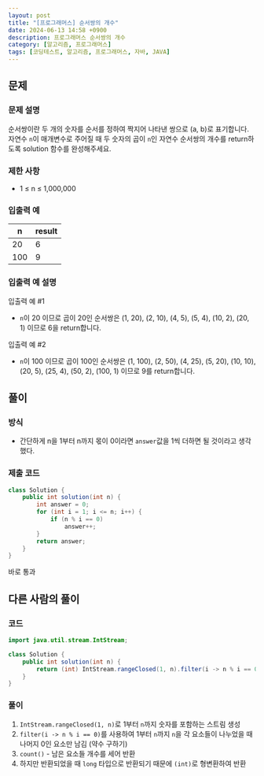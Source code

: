 ```yaml
---
layout: post
title: "[프로그래머스] 순서쌍의 개수"
date: 2024-06-13 14:58 +0900
description: 프로그래머스 순서쌍의 개수
category: [알고리즘, 프로그래머스]
tags: [코딩테스트, 알고리즘, 프로그래머스, 자바, JAVA]
---
```

## 문제
### 문제 설명
순서쌍이란 두 개의 숫자를 순서를 정하여 짝지어 나타낸 쌍으로 (a, b)로 표기합니다. 자연수 `n`이 매개변수로 주어질 때 두 숫자의 곱이 `n`인 자연수 순서쌍의 개수를 return하도록 solution 함수를 완성해주세요.

### 제한 사항
-   1 ≤ n ≤ 1,000,000

### 입출력 예

| n   | result |
|-----|--------|
| 20  | 6      |
| 100 | 9      |

### 입출력 예 설명

입출력 예 #1
-   `n`이 20 이므로 곱이 20인 순서쌍은 (1, 20), (2, 10), (4, 5), (5, 4), (10, 2), (20, 1) 이므로 6을 return합니다.

입출력 예 #2

-   `n`이 100 이므로 곱이 100인 순서쌍은 (1, 100), (2, 50), (4, 25), (5, 20), (10, 10), (20, 5), (25, 4), (50, 2), (100, 1) 이므로 9를 return합니다.

## 풀이
### 방식
- 간단하게 n을 1부터 n까지 몫이 0이라면 `answer`값을 1씩 더하면 될 것이라고 생각했다.

### 제출 코드
```java
class Solution {
    public int solution(int n) {
        int answer = 0;
        for (int i = 1; i <= n; i++) {
            if (n % i == 0)
                answer++;
        }
        return answer;
    }
}
```
바로 통과

## 다른 사람의 풀이
### 코드
```java
import java.util.stream.IntStream;

class Solution {
    public int solution(int n) {
        return (int) IntStream.rangeClosed(1, n).filter(i -> n % i == 0).count();
    }
}
```
### 풀이
1. `IntStream.rangeClosed(1, n)`로 1부터 `n`까지 숫자를 포함하는 스트림 생성
2. `filter(i -> n % i == 0)`를 사용하여 1부터 `n`까지  `n`을 각 요소들이 나누었을 때 나머지 0인 요소만 남김 (약수 구하기)
3. `count()` - 남은 요소들 개수를 세어 반환
4. 하지만 반환되었을 때 `long` 타입으로 반환되기 때문에 `(int)`로 형변환하여 반환

